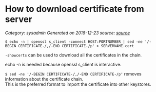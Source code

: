 # How to download certificate from server
 
_Category: sysadmin_
_Generated on 2016-12-23_
_source: [source]_

`$ echo -n | openssl s_client -connect HOST:PORTNUMBER | sed -ne '/-BEGIN CERTIFICATE-/,/-END CERTIFICATE-/p' > SERVERNAME.cert`


`-showcerts` can be used to download all the certificates in the chain. 

echo -n is needed because openssl s_client is interactive.

`$ sed -ne '/-BEGIN CERTIFICATE-/,/-END CERTIFICATE-/p'` removes information about the certificate chain.  
This is the preferred format to import the certificate into other keystores.

[source]: http://serverfault.com/a/192731/100015
